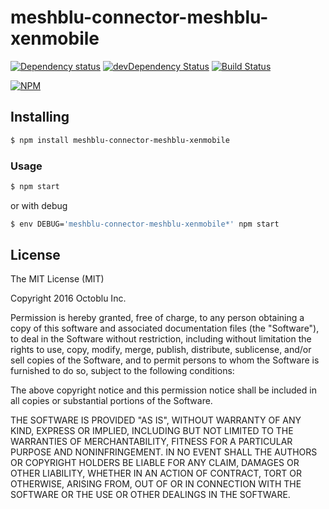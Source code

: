 # meshblu-connector-meshblu-xenmobile

[![Dependency status](http://img.shields.io/david/octoblu/meshblu-connector-meshblu-xenmobile.svg?style=flat)](https://david-dm.org/octoblu/meshblu-connector-meshblu-xenmobile)
[![devDependency Status](http://img.shields.io/david/dev/octoblu/meshblu-connector-meshblu-xenmobile.svg?style=flat)](https://david-dm.org/octoblu/meshblu-connector-meshblu-xenmobile#info=devDependencies)
[![Build Status](http://img.shields.io/travis/octoblu/meshblu-connector-meshblu-xenmobile.svg?style=flat&branch=master)](https://travis-ci.org/octoblu/meshblu-connector-meshblu-xenmobile)

[![NPM](https://nodei.co/npm/meshblu-connector-meshblu-xenmobile.svg?style=flat)](https://npmjs.org/package/meshblu-connector-meshblu-xenmobile)

## Installing

```bash
$ npm install meshblu-connector-meshblu-xenmobile
```

### Usage

```bash
$ npm start
```

or with debug

```bash
$ env DEBUG='meshblu-connector-meshblu-xenmobile*' npm start
```

## License

The MIT License (MIT)

Copyright 2016 Octoblu Inc.

Permission is hereby granted, free of charge, to any person obtaining a copy
of this software and associated documentation files (the "Software"), to deal
in the Software without restriction, including without limitation the rights
to use, copy, modify, merge, publish, distribute, sublicense, and/or sell
copies of the Software, and to permit persons to whom the Software is
furnished to do so, subject to the following conditions:

The above copyright notice and this permission notice shall be included in
all copies or substantial portions of the Software.

THE SOFTWARE IS PROVIDED "AS IS", WITHOUT WARRANTY OF ANY KIND, EXPRESS OR
IMPLIED, INCLUDING BUT NOT LIMITED TO THE WARRANTIES OF MERCHANTABILITY,
FITNESS FOR A PARTICULAR PURPOSE AND NONINFRINGEMENT. IN NO EVENT SHALL THE
AUTHORS OR COPYRIGHT HOLDERS BE LIABLE FOR ANY CLAIM, DAMAGES OR OTHER
LIABILITY, WHETHER IN AN ACTION OF CONTRACT, TORT OR OTHERWISE, ARISING FROM,
OUT OF OR IN CONNECTION WITH THE SOFTWARE OR THE USE OR OTHER DEALINGS IN
THE SOFTWARE.
